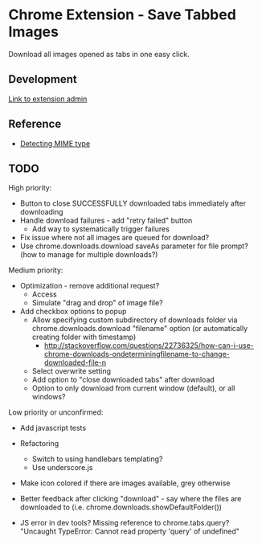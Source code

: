 # Chrome Extension - Save Tabbed Images

Download all images opened as tabs in one easy click.



## Development

[Link to extension admin](https://chrome.google.com/webstore/developer/edit/hhcoikfhkkadkgklepjkfgafmjoggefh)



## Reference

* [Detecting MIME type](http://stackoverflow.com/a/21042958/341512)


## TODO

High priority:

* Button to close SUCCESSFULLY downloaded tabs immediately after downloading
* Handle download failures - add "retry failed" button
  * Add way to systematically trigger failures
* Fix issue where not all images are queued for download?
* Use chrome.downloads.download saveAs parameter for file prompt? (how to manage for multiple downloads?)

Medium priority:

* Optimization - remove additional request?
    * Access
	* Simulate "drag and drop" of image file?
* Add checkbox options to popup
	* Allow specifying custom subdirectory of downloads folder via chrome.downloads.download "filename" option (or automatically creating folder with timestamp)
		* http://stackoverflow.com/questions/22736325/how-can-i-use-chrome-downloads-ondeterminingfilename-to-change-downloaded-file-n
	* Select overwrite setting
	* Add option to "close downloaded tabs" after download
	* Option to only download from current window (default), or all windows?


Low priority or unconfirmed:

* Add javascript tests
* Refactoring
  * Switch to using handlebars templating?
  * Use underscore.js
* Make icon colored if there are images available, grey otherwise

* Better feedback after clicking "download" - say where the files are downloaded to (i.e. chrome.downloads.showDefaultFolder())
* JS error in dev tools?
	Missing reference to chrome.tabs.query?
	"Uncaught TypeError: Cannot read property 'query' of undefined"